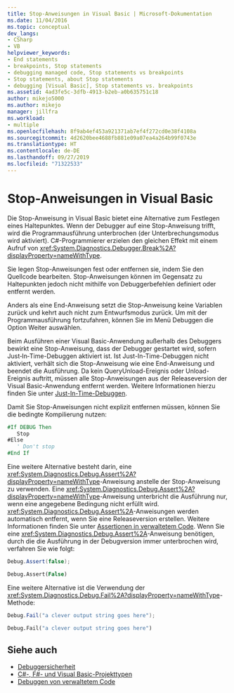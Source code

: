 ```yaml
---
title: Stop-Anweisungen in Visual Basic | Microsoft-Dokumentation
ms.date: 11/04/2016
ms.topic: conceptual
dev_langs:
- CSharp
- VB
helpviewer_keywords:
- End statements
- breakpoints, Stop statements
- debugging managed code, Stop statements vs breakpoints
- Stop statements, about Stop statements
- debugging [Visual Basic], Stop statements vs. breakpoints
ms.assetid: 4ad3fe5c-3dfb-4913-b2eb-a0b635751c18
author: mikejo5000
ms.author: mikejo
manager: jillfra
ms.workload:
- multiple
ms.openlocfilehash: 8f9ab4ef453a921371ab7ef4f272cd0e38f4108a
ms.sourcegitcommit: 4d2620bee4688fb881e09a07ea4a264b99f0743e
ms.translationtype: HT
ms.contentlocale: de-DE
ms.lasthandoff: 09/27/2019
ms.locfileid: "71322533"
---
```

# <a name="stop-statements-in-visual-basic"></a>Stop-Anweisungen in Visual Basic

Die Stop-Anweisung in Visual Basic bietet eine Alternative zum Festlegen eines Haltepunktes. Wenn der Debugger auf eine Stop-Anweisung trifft, wird die Programmausführung unterbrochen (der Unterbrechungsmodus wird aktiviert). C#-Programmierer erzielen den gleichen Effekt mit einem Aufruf von <xref:System.Diagnostics.Debugger.Break%2A?displayProperty=nameWithType>.

Sie legen Stop-Anweisungen fest oder entfernen sie, indem Sie den Quellcode bearbeiten. Stop-Anweisungen können im Gegensatz zu Haltepunkten jedoch nicht mithilfe von Debuggerbefehlen definiert oder entfernt werden.

Anders als eine End-Anweisung setzt die Stop-Anweisung keine Variablen zurück und kehrt auch nicht zum Entwurfsmodus zurück. Um mit der Programmausführung fortzufahren, können Sie im Menü Debuggen die Option Weiter auswählen.

Beim Ausführen einer Visual Basic-Anwendung außerhalb des Debuggers bewirkt eine Stop-Anweisung, dass der Debugger gestartet wird, sofern Just‑In‑Time-Debuggen aktiviert ist. Ist Just-In-Time-Debuggen nicht aktiviert, verhält sich die Stop-Anweisung wie eine End-Anweisung und beendet die Ausführung. Da kein QueryUnload-Ereignis oder Unload-Ereignis auftritt, müssen alle Stop-Anweisungen aus der Releaseversion der Visual Basic-Anwendung entfernt werden. Weitere Informationen hierzu finden Sie unter [Just-In-Time-Debuggen](just-in-time-debugging-in-visual-studio.md).

 Damit Sie Stop-Anweisungen nicht explizit entfernen müssen, können Sie die bedingte Kompilierung nutzen:

```vb
#If DEBUG Then
   Stop
#Else
   ' Don't stop
#End If
```

Eine weitere Alternative besteht darin, eine <xref:System.Diagnostics.Debug.Assert%2A?displayProperty=nameWithType>-Anweisung anstelle der Stop-Anweisung zu verwenden. Eine <xref:System.Diagnostics.Debug.Assert%2A?displayProperty=nameWithType>-Anweisung unterbricht die Ausführung nur, wenn eine angegebene Bedingung nicht erfüllt wird. <xref:System.Diagnostics.Debug.Assert%2A>-Anweisungen werden automatisch entfernt, wenn Sie eine Releaseversion erstellen. Weitere Informationen finden Sie unter [Assertionen in verwaltetem Code](assertions-in-managed-code.md). Wenn Sie eine <xref:System.Diagnostics.Debug.Assert%2A>-Anweisung benötigen, durch die die Ausführung in der Debugversion immer unterbrochen wird, verfahren Sie wie folgt:

```csharp
Debug.Assert(false);
```

```vb
Debug.Assert(False)
```

Eine weitere Alternative ist die Verwendung der <xref:System.Diagnostics.Debug.Fail%2A?displayProperty=nameWithType>-Methode:

```csharp
Debug.Fail("a clever output string goes here");
```

```vb
Debug.Fail("a clever output string goes here")
```

## <a name="see-also"></a>Siehe auch

- [Debuggersicherheit](debugger-security.md)
- [C#-, F#- und Visual Basic-Projekttypen](debugging-preparation-csharp-f-hash-and-visual-basic-project-types.md)
- [Debuggen von verwaltetem Code](debugging-managed-code.md)
